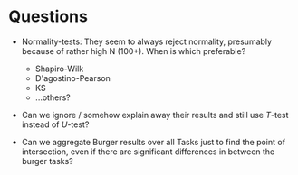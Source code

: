 Questions
=========

-   Normality-tests: They seem to always reject normality, presumably because
    of rather high N (100+). When is which preferable?

    -   Shapiro-Wilk
    -   D'agostino-Pearson
    -   KS
    -   ...others?
-   Can we ignore / somehow explain away their results and still use *T*-test
    instead of *U*-test?

-   Can we aggregate Burger results over all Tasks just to find the point of
    intersection, even if there are significant differences in between the
    burger tasks?


